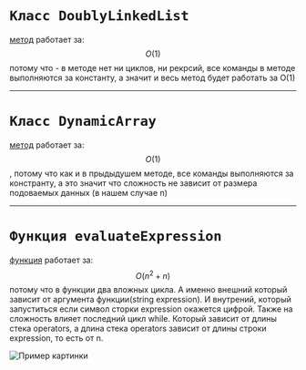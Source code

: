 # `Класс DoublyLinkedList`

[метод](https://github.com/coldjulicc/algorithm/blob/main/algosi.cpp#L192) работает за: $$O(1)$$ потому что - в методе нет ни циклов, ни рекрсий, все команды в методе выполняются за константу, а значит и весь метод будет работать за O(1)
___

# `Класс DynamicArray`
[метод](https://github.com/coldjulicc/algorithm/blob/main/algosi.cpp#L311) работает за: $$O(1)$$, потому что как и в прыдыдушем методе, все команды выполняются за констранту, а это значит что сложность не зависит от размера подоваемых данных (в нашем случае n)
___
# `Функция evaluateExpression`
[функция](https://github.com/coldjulicc/algorithm/blob/main/algosi.cpp#L371) работает за: $$O(n^2 + n)$$ потому что в функции два вложных цикла. А именно внешний который зависит от аргумента функции(string expression). И внутрений, который запуститься если символ сторки expression окажется цифрой. Также на сложность влияет последний цикл while. Который зависит от длины стека operators, а длина стека operators зависит от длины строки expression, то есть от n.


![Пример картинки](https://github.com/coldjulicc/algorithm/v1.JPG)
